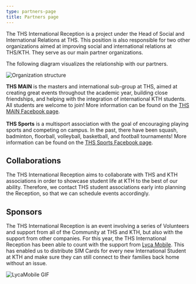 ```yaml
---
type: partners-page
title: Partners page
---
```

The THS International Reception is a project under the Head of Social and International Relations at THS. This position is also responsible for two other organizations aimed at improving social and international relations at THS/KTH. They serve as our main partner organizations.

The following diagram visualizes the relationship with our partners.

![](/./ths-international-organizational-structure.png "Organization structure")

**THS MAIN** is the masters and international sub-group at THS, aimed at creating great events throughout the academic year, building close friendships, and helping with the integration of international KTH students. All students are welcome to join! More information can be found on the [THS MAIN Facebook page](https://www.facebook.com/THSMAIN/?ref=br_rs).\
\
**THS Sports** is a multisport association with the goal of encouraging playing sports and competing on campus. In the past, there have been squash, badminton, floorball, volleyball, basketball, and football tournaments! More information can be found on the [THS Sports Facebook page](https://www.facebook.com/thssportskth/).

## Collaborations

The THS International Reception aims to collaborate with THS and KTH associations in order to showcase student life at KTH to the best of our ability. Therefore, we contact THS student associations early into planning the Reception, so that we can schedule events accordingly.

## Sponsors

The THS International Reception is an event involving a series of Volunteers and support from all of the Community at THS and KTH, but also with the support from other companies. For this year, the THS International Reception has been able to count with the support from [Lyca Mobile](https://www.lycamobile.se/en/). This has enabled us to distribute SIM Cards for every new International Student at KTH and make sure they can still connect to their families back home without an issue. 

![LycaMobile GIF](/./lm_se_kth-gif_1583x613px_aug_23.gif)
